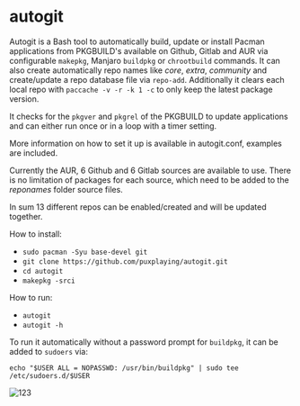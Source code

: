 # autogit

Autogit is a Bash tool to automatically build, update or install Pacman applications from PKGBUILD's available on Github, Gitlab and AUR via configurable `makepkg`, Manjaro `buildpkg` or `chrootbuild` commands. It can also create automatically repo names like *core*, *extra*, *community* and create/update a repo database file via `repo-add`. Additionally it clears each local repo with `paccache -v -r -k 1 -c` to only keep the latest package version.

It checks for the `pkgver` and `pkgrel` of the PKGBUILD to update applications and can either run once or in a loop with a timer setting.

More information on how to set it up is available in autogit.conf, examples are included.

Currently the AUR, 6 Github and 6 Gitlab sources are available to use. There is no limitation of packages for each source, which need to be added to the *reponames* folder source files.

In sum 13 different repos can be enabled/created and will be updated together.

How to install:

- `sudo pacman -Syu base-devel git`
- `git clone https://github.com/puxplaying/autogit.git `
- `cd autogit`
- `makepkg -srci`

How to run:

- `autogit`
- `autogit -h`

To run it automatically without a password prompt for `buildpkg`, it can be added to `sudoers` via:

`echo "$USER ALL = NOPASSWD: /usr/bin/buildpkg" | sudo tee /etc/sudoers.d/$USER`

![123](https://user-images.githubusercontent.com/28549766/103438530-0b81d300-4c34-11eb-9ea1-a49542fabc4f.png)
